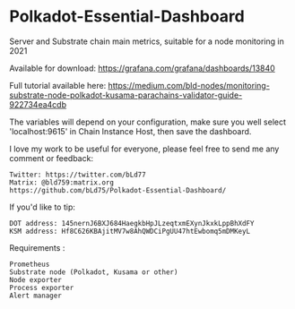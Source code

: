 # Polkadot-Essential-Dashboard
Server and Substrate chain main metrics, suitable for a node monitoring in 2021

Available for download: https://grafana.com/grafana/dashboards/13840

Full tutorial available here: https://medium.com/bld-nodes/monitoring-substrate-node-polkadot-kusama-parachains-validator-guide-922734ea4cdb

The variables will depend on your configuration, make sure you well select 'localhost:9615' in Chain Instance Host, then save the dashboard.

I love my work to be useful for everyone, please feel free to send me any comment or feedback:

    Twitter: https://twitter.com/bLd77
    Matrix: @bld759:matrix.org
    https://github.com/bLd75/Polkadot-Essential-Dashboard/

If you'd like to tip:

    DOT address: 145nernJ6BXJ684HaegkbHpJLzeqtxmEXynJkxkLppBhXdFY
    KSM address: Hf8C626KBAjitMV7w8AhQWDCiPgUU47htEwbomq5mDMKeyL

Requirements :

    Prometheus
    Substrate node (Polkadot, Kusama or other)
    Node exporter
    Process exporter
    Alert manager

